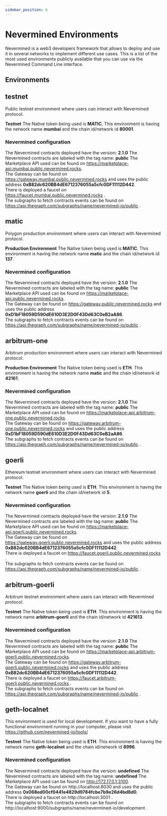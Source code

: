 ```yaml
---
sidebar_position: 6
---
```


# Nevermined Environments

Nevermined is a web3 developers framework that allows to deploy and use it in several networks to implement different use cases. This is a list of the most used environments publicly available that you can use via the Nevermined Command Line interface.

## Environments


 

## testnet
Public testnet environment where users can interact with Nevermined protocol.<br/>

 **Testnet** 
The Native token being used is **MATIC**. This environment is having the network name **mumbai** and the chain id/network id **80001**. <br/>

### Nevermined configuration 

 The Nevermined contracts deployed have the version: **2.1.0**  The Nevermined contracts are labeled with the tag name: **public** 
The Marketplace API used can be found on https://marketplace-api.mumbai.public.nevermined.rocks. <br/>
The Gateway can be found on https://gateway.mumbai.public.nevermined.rocks and uses the public address **0xB82dc620BB4dE6712376055a5cfc0DF11112D442**.<br/>
 There is deployed a faucet on https://faucet.mumbai.public.nevermined.rocks .<br/> The subgraphs to fetch contracts events can be found on https://api.thegraph.com/subgraphs/name/nevermined-io/public .<br/>


 

## matic
Polygon production environment where users can interact with Nevermined protocol.<br/>

 **Production Environment** 
The Native token being used is **MATIC**. This environment is having the network name **matic** and the chain id/network id **137**. <br/>

### Nevermined configuration 

 The Nevermined contracts deployed have the version: **2.1.0**  The Nevermined contracts are labeled with the tag name: **public** 
The Marketplace API used can be found on https://marketplace-api.public.nevermined.rocks. <br/>
The Gateway can be found on https://gateway.public.nevermined.rocks and uses the public address **0xD1bF18059D590dE610D3E2D0F43Dd63C0eB2aA86**.<br/>
 The subgraphs to fetch contracts events can be found on https://api.thegraph.com/subgraphs/name/nevermined-io/public .<br/>


 

## arbitrum-one
Arbitrum production environment where users can interact with Nevermined protocol.<br/>

 **Production Environment** 
The Native token being used is **ETH**. This environment is having the network name **matic** and the chain id/network id **42161**. <br/>

### Nevermined configuration 

 The Nevermined contracts deployed have the version: **2.1.0**  The Nevermined contracts are labeled with the tag name: **public** 
The Marketplace API used can be found on https://marketplace-api.arbitrum-one.public.nevermined.rocks. <br/>
The Gateway can be found on https://gateway.arbitrum-one.public.nevermined.rocks and uses the public address **0xD1bF18059D590dE610D3E2D0F43Dd63C0eB2aA86**.<br/>
 The subgraphs to fetch contracts events can be found on https://api.thegraph.com/subgraphs/name/nevermined-io/public .<br/>


 

## goerli
Ethereum testnet environment where users can interact with Nevermined protocol.<br/>

 **Testnet** 
The Native token being used is **ETH**. This environment is having the network name **goerli** and the chain id/network id **5**. <br/>

### Nevermined configuration 

 The Nevermined contracts deployed have the version: **2.1.0**  The Nevermined contracts are labeled with the tag name: **public** 
The Marketplace API used can be found on https://marketplace-api.goerli.public.nevermined.rocks. <br/>
The Gateway can be found on https://gateway.goerli.public.nevermined.rocks and uses the public address **0xB82dc620BB4dE6712376055a5cfc0DF11112D442**.<br/>
 There is deployed a faucet on https://faucet.goerli.public.nevermined.rocks .<br/> The subgraphs to fetch contracts events can be found on https://api.thegraph.com/subgraphs/name/nevermined-io/public .<br/>


 

## arbitrum-goerli
Arbitrum testnet environment where users can interact with Nevermined protocol.<br/>

 **Testnet** 
The Native token being used is **ETH**. This environment is having the network name **arbitrum-goerli** and the chain id/network id **421613**. <br/>

### Nevermined configuration 

 The Nevermined contracts deployed have the version: **2.1.0**  The Nevermined contracts are labeled with the tag name: **public** 
The Marketplace API used can be found on https://marketplace-api.arbitrum-goerli.public.nevermined.rocks. <br/>
The Gateway can be found on https://gateway.arbitrum-goerli.public.nevermined.rocks and uses the public address **0xB82dc620BB4dE6712376055a5cfc0DF11112D442**.<br/>
 There is deployed a faucet on https://faucet.arbitrum-goerli.public.nevermined.rocks .<br/> The subgraphs to fetch contracts events can be found on https://api.thegraph.com/subgraphs/name/nevermined-io/public .<br/>


 

## geth-localnet
This environment is used for local development. If you want to have a fully functional environment running in your computer, please visit https://github.com/nevermined-io/tools/<br/>

 **Testnet** 
The Native token being used is **ETH**. This environment is having the network name **geth-localnet** and the chain id/network id **8996**. <br/>

### Nevermined configuration 

 The Nevermined contracts deployed have the version: **undefined**  The Nevermined contracts are labeled with the tag name: **undefined** 
The Marketplace API used can be found on http://172.17.0.1:3100. <br/>
The Gateway can be found on http://localhost:8030 and uses the public address **0x068ed00cf0441e4829d9784fcbe7b9e26d4bd8d0**.<br/>
 There is deployed a faucet on http://localhost:3001 .<br/> The subgraphs to fetch contracts events can be found on http://localhost:9000/subgraphs/name/nevermined-io/development .<br/>











